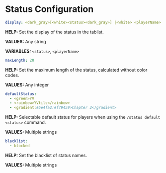 # Status Configuration

```yaml
display: <dark_gray>[<white><status><dark_gray>] |<white> <playerName>
```

**HELP:** Set the display of the status in the tablist.

**VALUES:** Any string

**VARIABLES:** `<status>`, `<playerName>`

```yaml
maxLength: 20
```

**HELP:** Set the maximum length of the status, calculated without color codes.

**VALUES:** Any integer

```yaml
defaultStatus:
  - <green>YV
  - <rainbow>YVtils</rainbow>
  - <gradient:#5e4fa2:#f79459>Chapter 2</gradient>
```

**HELP:** Selectable default status for players when using the `/status default <status>` command.

**VALUES:** Multiple strings

```yaml
blacklist:
  - blocked
```

**HELP:** Set the blacklist of status names.

**VALUES:** Multiple strings
